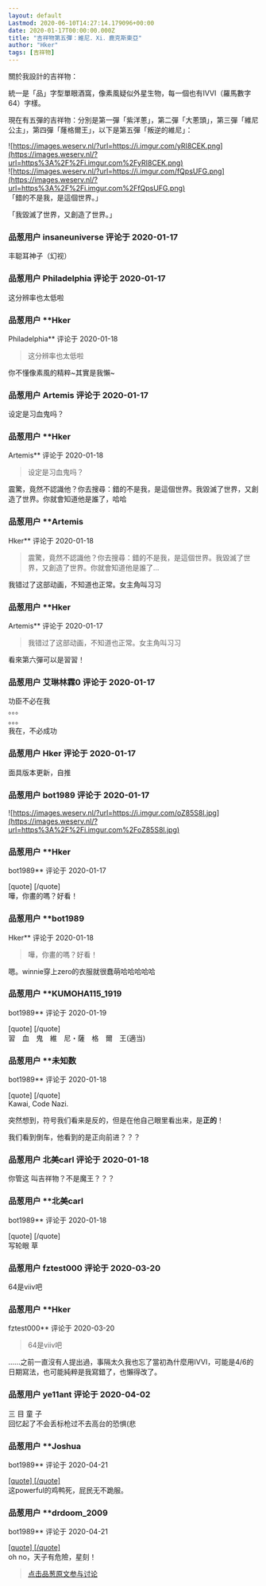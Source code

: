 ```yaml
---
layout: default
Lastmod: 2020-06-10T14:27:14.179096+00:00
date: 2020-01-17T00:00:00.000Z
title: "吉祥物第五彈：維尼．Xi．鹿克斯東亞"
author: "Hker"
tags: [吉祥物]
---
```


關於我設計的吉祥物：  
  
統一是「品」字型單眼酒窩，像素風疑似外星生物，每一個也有IVVI（羅馬數字64）字樣。  
  
現在有五彈的吉祥物：分別是第一彈「紫洋蔥」，第二彈「大蔥頭」，第三彈「維尼公主」，第四彈「蕯格爾王」，以下是第五彈「叛逆的維尼」：  
  
![https://images.weserv.nl/?url=https://i.imgur.com/yRI8CEK.png](https://images.weserv.nl/?url=https%3A%2F%2Fi.imgur.com%2FyRI8CEK.png)  
![https://images.weserv.nl/?url=https://i.imgur.com/fQpsUFG.png](https://images.weserv.nl/?url=https%3A%2F%2Fi.imgur.com%2FfQpsUFG.png)  
「錯的不是我，是這個世界。」  
  
「我毀滅了世界，又創造了世界。」

            
### 品葱用户 **insaneuniverse** 评论于 2020-01-17
        
丰聪耳神子（幻视）
        


            
### 品葱用户 **Philadelphia** 评论于 2020-01-17
        
这分辨率也太低啦
        


            
### 品葱用户 **Hker 
Philadelphia** 评论于 2020-01-18
        
> 这分辨率也太低啦

  
你不懂像素風的精粹~其實是我懶~
        


            
### 品葱用户 **Artemis** 评论于 2020-01-17
        
设定是习血鬼吗？
        


            
### 品葱用户 **Hker 
Artemis** 评论于 2020-01-18
        
> 设定是习血鬼吗？

  
震驚，竟然不認識他？你去搜尋：錯的不是我，是這個世界。我毀滅了世界，又創造了世界。你就會知道他是誰了，哈哈
        


            
### 品葱用户 **Artemis 
Hker** 评论于 2020-01-18
        
> 震驚，竟然不認識他？你去搜尋：錯的不是我，是這個世界。我毀滅了世界，又創造了世界。你就會知道他是誰了...

  
我错过了这部动画，不知道也正常。女主角叫习习
        


            
### 品葱用户 **Hker 
Artemis** 评论于 2020-01-17
        
> 我错过了这部动画，不知道也正常。女主角叫习习

  
看來第六彈可以是習習！
        


            
### 品葱用户 **艾琳林霖0** 评论于 2020-01-17
        
功臣不必在我  
。。。  
。。。  
我在，不必成功
        


            
### 品葱用户 **Hker** 评论于 2020-01-17
        
面具版本更新，自推
        


            
### 品葱用户 **bot1989** 评论于 2020-01-17
        
![https://images.weserv.nl/?url=https://i.imgur.com/oZ85S8l.jpg](https://images.weserv.nl/?url=https%3A%2F%2Fi.imgur.com%2FoZ85S8l.jpg)
        


            
### 品葱用户 **Hker 
bot1989** 评论于 2020-01-17
        
\[quote\] \[/quote\]  
嘩，你畫的嗎？好看！
        


            
### 品葱用户 **bot1989 
Hker** 评论于 2020-01-18
        
> 嘩，你畫的嗎？好看！

  
嗯。winnie穿上zero的衣服就很蠢萌哈哈哈哈哈
        


            
### 品葱用户 **KUMOHA115_1919 
bot1989** 评论于 2020-01-19
        
\[quote\] \[/quote\]  
習　血　鬼　維　尼・薩　格　爾　王(適当)
        


            
### 品葱用户 **未知数 
bot1989** 评论于 2020-01-18
        
\[quote\] \[/quote\]  
Kawai, Code Nazi.  
  
突然想到，符号我们看来是反的，但是在他自己眼里看出来，是**正的**！  
  
我们看到倒车，他看到的是正向前进？？？
        


            
### 品葱用户 **北美carl** 评论于 2020-01-18
        
你管这 叫吉祥物？不是魔王？？？
        


            
### 品葱用户 **北美carl

bot1989** 评论于 2020-01-18
        
\[quote\] \[/quote\]  
写轮眼 草
        


            
### 品葱用户 **fztest000** 评论于 2020-03-20
        
64是viiv吧
        


            
### 品葱用户 **Hker 
fztest000** 评论于 2020-03-20
        
> 64是viiv吧

  
......之前一直沒有人提出過，事隔太久我也忘了當初為什麼用IVVI，可能是4/6的日期寫法，也可能純粹是我寫錯了，也懶得改了。
        


            
### 品葱用户 **ye11ant** 评论于 2020-04-02
        
三 目 童 子  
回忆起了不会丢标枪过不去高台的恐惧(悲
        


            
### 品葱用户 **Joshua 
bot1989** 评论于 2020-04-21
        
[\[quote\] \[/quote\]](https://pincong.rocks/article/item_id-199685# "https://pincong.rocks/article/item_id-199685#")  
这powerful的鸡鸭死，屁民无不跪服。
        


            
### 品葱用户 **drdoom_2009 
bot1989** 评论于 2020-04-21
        
[\[quote\] \[/quote\]](https://pincong.rocks/article/item_id-199685# "https://pincong.rocks/article/item_id-199685#")  
oh no，天子有危險，星刻！
        






> [点击品葱原文参与讨论](https://pincong.rocks/article/12470)

